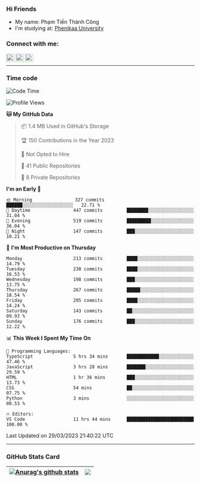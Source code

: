 ### Hi Friends

- My name: Phạm Tiến Thành Công
- I'm studying at: [Phenikaa University]


### Connect with me:
[<img align="left" alt="PhamTienThanhCong | Facebook" width="22px" src="https://upload.wikimedia.org/wikipedia/commons/thumb/1/16/Facebook-icon-1.png/640px-Facebook-icon-1.png" />][facebook]
[<img align="left" alt="PhamTienThanhCong | Zalo" width="22px" src="https://www.anphatpc.com.vn/template/anphat_2020v2/images/icon-zalo.jpg" />][zalo]
[<img align="left" alt="PhamTienThanhCong | LinkedIn" width="22px" src="https://cdn3.iconfinder.com/data/icons/inficons/512/linkedin.png" />][linkedin]

<br />

---

### Time code

<!--START_SECTION:waka-->
![Code Time](http://img.shields.io/badge/Code%20Time-957%20hrs%2040%20mins-blue)

![Profile Views](http://img.shields.io/badge/Profile%20Views-19-blue)

**🐱 My GitHub Data** 

> 📦 1.4 MB Used in GitHub's Storage 
 > 
> 🏆 150 Contributions in the Year 2023
 > 
> 🚫 Not Opted to Hire
 > 
> 📜 41 Public Repositories 
 > 
> 🔑 8 Private Repositories 
 > 
**I'm an Early 🐤** 

```text
🌞 Morning                327 commits         ██████░░░░░░░░░░░░░░░░░░░   22.71 % 
🌆 Daytime                447 commits         ████████░░░░░░░░░░░░░░░░░   31.04 % 
🌃 Evening                519 commits         █████████░░░░░░░░░░░░░░░░   36.04 % 
🌙 Night                  147 commits         ███░░░░░░░░░░░░░░░░░░░░░░   10.21 % 
```
📅 **I'm Most Productive on Thursday** 

```text
Monday                   213 commits         ████░░░░░░░░░░░░░░░░░░░░░   14.79 % 
Tuesday                  238 commits         ████░░░░░░░░░░░░░░░░░░░░░   16.53 % 
Wednesday                198 commits         ███░░░░░░░░░░░░░░░░░░░░░░   13.75 % 
Thursday                 267 commits         █████░░░░░░░░░░░░░░░░░░░░   18.54 % 
Friday                   205 commits         ████░░░░░░░░░░░░░░░░░░░░░   14.24 % 
Saturday                 143 commits         ██░░░░░░░░░░░░░░░░░░░░░░░   09.93 % 
Sunday                   176 commits         ███░░░░░░░░░░░░░░░░░░░░░░   12.22 % 
```


📊 **This Week I Spent My Time On** 

```text
💬 Programming Languages: 
TypeScript               5 hrs 34 mins       ████████████░░░░░░░░░░░░░   47.46 % 
JavaScript               3 hrs 28 mins       ███████░░░░░░░░░░░░░░░░░░   29.59 % 
HTML                     1 hr 36 mins        ███░░░░░░░░░░░░░░░░░░░░░░   13.73 % 
CSS                      54 mins             ██░░░░░░░░░░░░░░░░░░░░░░░   07.75 % 
Python                   3 mins              ░░░░░░░░░░░░░░░░░░░░░░░░░   00.53 % 

🔥 Editors: 
VS Code                  11 hrs 44 mins      █████████████████████████   100.00 % 
```


 Last Updated on 29/03/2023 21:40:22 UTC
<!--END_SECTION:waka-->

---

### GitHub Stats Card

| <a href="https://github.com/phamtienthanhcong"><img align="center" src="https://github-readme-stats.vercel.app/api?username=PhamTienThanhCong&show_icons=true&include_all_commits=true&theme=buefy&hide_border=true&theme=ocean_dark" alt="Anurag's github stats" /></a> | <a href="https://github.com/phamtienthanhcong"><img align="center" src="https://github-readme-stats.vercel.app/api/top-langs/?username=PhamTienThanhCong&layout=compact&theme=buefy&hide_border=true&theme=ocean_dark" /></a> |
| ------------- | ------------- |

[Phenikaa University]: https://phenikaa-uni.edu.vn/vi
[facebook]: https://www.facebook.com/phamtienthanhcong
[linkedin]: https://linkedin.com/in/phamtienthanhcong
[zalo]: https://zalo.me/0396396332
[tiktok]: https://www.tiktok.com/@phamtienthanhcong
[web]: https://github.com/PhamTienThanhCong/web_dev
[min project]: https://github.com/PhamTienThanhCong/Project-Of-Web
[c and cpp]: https://github.com/PhamTienThanhCong/Code_C_and_Cpro
[python]: https://github.com/PhamTienThanhCong/Python_beginer
